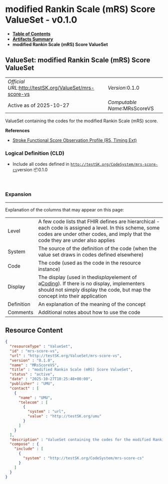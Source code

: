 # modified Rankin Scale (mRS) Score ValueSet - v0.1.0

* [**Table of Contents**](toc.md)
* [**Artifacts Summary**](artifacts.md)
* **modified Rankin Scale (mRS) Score ValueSet**

## ValueSet: modified Rankin Scale (mRS) Score ValueSet 

| | |
| :--- | :--- |
| *Official URL*:http://testSK.org/ValueSet/mrs-score-vs | *Version*:0.1.0 |
| Active as of 2025-10-27 | *Computable Name*:MRsScoreVS |

 
ValueSet containing the codes for the modified Rankin Scale (mRS) score. 

 **References** 

* [Stroke Functional Score Observation Profile (R5, Timing Ext)](StructureDefinition-functional-score-observation-profile.md)

### Logical Definition (CLD)

* Include all codes defined in [`http://testSK.org/CodeSystem/mrs-score-cs`](CodeSystem-mrs-score-cs.md)version 📦0.1.0

 

### Expansion

-------

 Explanation of the columns that may appear on this page: 

| | |
| :--- | :--- |
| Level | A few code lists that FHIR defines are hierarchical - each code is assigned a level. In this scheme, some codes are under other codes, and imply that the code they are under also applies |
| System | The source of the definition of the code (when the value set draws in codes defined elsewhere) |
| Code | The code (used as the code in the resource instance) |
| Display | The display (used in the*display*element of a[Coding](http://hl7.org/fhir/R5/datatypes.html#Coding)). If there is no display, implementers should not simply display the code, but map the concept into their application |
| Definition | An explanation of the meaning of the concept |
| Comments | Additional notes about how to use the code |



## Resource Content

```json
{
  "resourceType" : "ValueSet",
  "id" : "mrs-score-vs",
  "url" : "http://testSK.org/ValueSet/mrs-score-vs",
  "version" : "0.1.0",
  "name" : "MRsScoreVS",
  "title" : "modified Rankin Scale (mRS) Score ValueSet",
  "status" : "active",
  "date" : "2025-10-27T10:25:48+00:00",
  "publisher" : "UMU",
  "contact" : [
    {
      "name" : "UMU",
      "telecom" : [
        {
          "system" : "url",
          "value" : "http://testSK.org/umu"
        }
      ]
    }
  ],
  "description" : "ValueSet containing the codes for the modified Rankin Scale (mRS) score.",
  "compose" : {
    "include" : [
      {
        "system" : "http://testSK.org/CodeSystem/mrs-score-cs"
      }
    ]
  }
}

```
